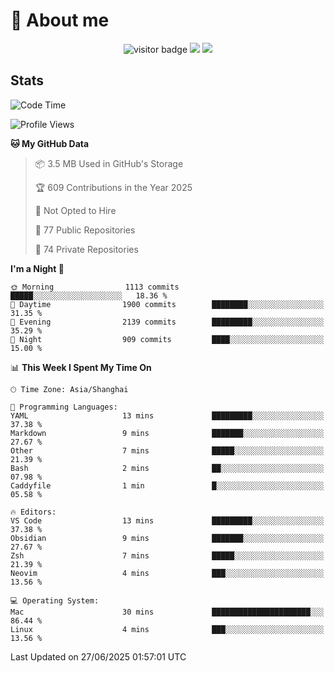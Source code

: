 <!-- ![](https://youpai.roccoshi.top/img/20200804214216.png) -->

# 🧐 About me
 
<p align="center">
<img src="https://visitor-badge.laobi.icu/badge?page_id=Lincest.Lincest&title=hits" alt="visitor badge"/>
<a href="mailto:imroccoshi@gmail.com"><img src="https://img.shields.io/badge/gmail-imroccoshi%40gmail.com-red"></a>
<a href="https://blog.roccoshi.top"><img src="https://img.shields.io/badge/blog-roccoshi-green"></a>
</p>

## Stats

<!--START_SECTION:waka-->
![Code Time](http://img.shields.io/badge/Code%20Time-2%2C525%20hrs%2017%20mins-blue)

![Profile Views](http://img.shields.io/badge/Profile%20Views-0-blue)

**🐱 My GitHub Data** 

> 📦 3.5 MB Used in GitHub's Storage 
 > 
> 🏆 609 Contributions in the Year 2025
 > 
> 🚫 Not Opted to Hire
 > 
> 📜 77 Public Repositories 
 > 
> 🔑 74 Private Repositories 
 > 
**I'm a Night 🦉** 

```text
🌞 Morning                1113 commits        █████░░░░░░░░░░░░░░░░░░░░   18.36 % 
🌆 Daytime                1900 commits        ████████░░░░░░░░░░░░░░░░░   31.35 % 
🌃 Evening                2139 commits        █████████░░░░░░░░░░░░░░░░   35.29 % 
🌙 Night                  909 commits         ████░░░░░░░░░░░░░░░░░░░░░   15.00 % 
```


📊 **This Week I Spent My Time On** 

```text
🕑︎ Time Zone: Asia/Shanghai

💬 Programming Languages: 
YAML                     13 mins             █████████░░░░░░░░░░░░░░░░   37.38 % 
Markdown                 9 mins              ███████░░░░░░░░░░░░░░░░░░   27.67 % 
Other                    7 mins              █████░░░░░░░░░░░░░░░░░░░░   21.39 % 
Bash                     2 mins              ██░░░░░░░░░░░░░░░░░░░░░░░   07.98 % 
Caddyfile                1 min               █░░░░░░░░░░░░░░░░░░░░░░░░   05.58 % 

🔥 Editors: 
VS Code                  13 mins             █████████░░░░░░░░░░░░░░░░   37.38 % 
Obsidian                 9 mins              ███████░░░░░░░░░░░░░░░░░░   27.67 % 
Zsh                      7 mins              █████░░░░░░░░░░░░░░░░░░░░   21.39 % 
Neovim                   4 mins              ███░░░░░░░░░░░░░░░░░░░░░░   13.56 % 

💻 Operating System: 
Mac                      30 mins             ██████████████████████░░░   86.44 % 
Linux                    4 mins              ███░░░░░░░░░░░░░░░░░░░░░░   13.56 % 
```


 Last Updated on 27/06/2025 01:57:01 UTC
<!--END_SECTION:waka-->


